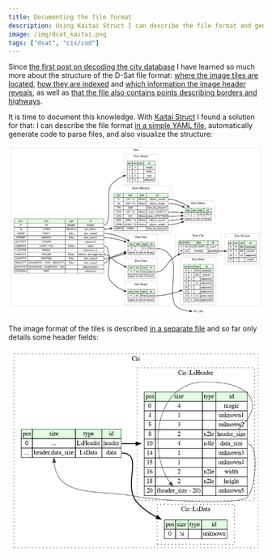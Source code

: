 ```yaml
---
title: Documenting the file format
description: Using Kaitai Struct I can describe the file format and generate code and visualizations.
image: /img/dsat_kaitai.png
tags: ["dsat", "cis/cod"]
---
```


Since [the first post on decoding the city
database](/2005/03/26/decoding-the-city-database.html) I have learned
so much more about the structure of the D-Sat file format: [where the
image tiles are
located](https://dsat.igada.de/2024/04/02/finding-the-tiles.html),
[how they are
indexed](https://dsat.igada.de/2024/05/11/visualising-entropy.html)
and [which information the image header
reveals](https://dsat.igada.de/2024/04/20/understanding-the-image-header.html),
as well as [that the file also contains points describing borders and
highways](https://dsat.igada.de/2024/05/06/finding-something-unexpected.html).

It is time to document this knowledge. With [Kaitai
Struct](http://kaitai.io/) I found a solution for that: I can describe
the file format [in a simple YAML file](/src/dsat.ksy), automatically
generate code to parse files, and also visualize the structure:

[![Visualization of the D-Sat file structure](/img/dsat_kaitai.png)](/img/dsat_kaitai.png)

The image format of the tiles is described [in a separate
file](/src/cis.ksy) and so far only details some header fields:

![Visualization of the image file structure](/img/cis_kaitai.png)
